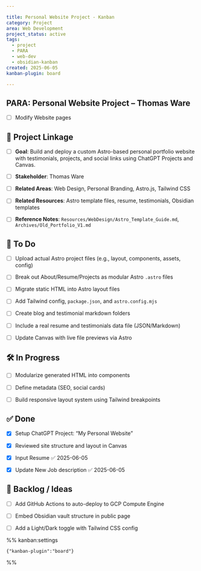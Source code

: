 ```yaml
---

title: Personal Website Project - Kanban
category: Project
area: Web Development
project_status: active
tags:
  - project
  - PARA
  - web-dev
  - obsidian-kanban
created: 2025-06-05
kanban-plugin: board

---
```


## PARA: Personal Website Project – Thomas Ware

- [ ] Modify Website pages


## 🔗 Project Linkage

- [ ] **Goal**: Build and deploy a custom Astro-based personal portfolio website with testimonials, projects, and social links using ChatGPT Projects and Canvas.
- [ ] **Stakeholder**: Thomas Ware
- [ ] **Related Areas**: Web Design, Personal Branding, Astro.js, Tailwind CSS
- [ ] **Related Resources**: Astro template files, resume, testimonials, Obsidian templates
- [ ] **Reference Notes**: `Resources/WebDesign/Astro_Template_Guide.md`, `Archives/Old_Portfolio_V1.md`


## 🎯 To Do

- [ ] Upload actual Astro project files (e.g., layout, components, assets, config)
- [ ] Break out About/Resume/Projects as modular Astro `.astro` files
- [ ] Migrate static HTML into Astro layout files
- [ ] Add Tailwind config, `package.json`, and `astro.config.mjs`
- [ ] Create blog and testimonial markdown folders
- [ ] Include a real resume and testimonials data file (JSON/Markdown)
- [ ] Update Canvas with live file previews via Astro


## 🛠 In Progress

- [ ] Modularize generated HTML into components
- [ ] Define metadata (SEO, social cards)
- [ ] Build responsive layout system using Tailwind breakpoints


## ✅ Done

- [x] Setup ChatGPT Project: “My Personal Website”
- [x] Reviewed site structure and layout in Canvas
- [x] Input Resume ✅ 2025-06-05
- [x] Update New Job description ✅ 2025-06-05


## 🔁 Backlog / Ideas

- [ ] Add GitHub Actions to auto-deploy to GCP Compute Engine
- [ ] Embed Obsidian vault structure in public page
- [ ] Add a Light/Dark toggle with Tailwind CSS config




%% kanban:settings
```
{"kanban-plugin":"board"}
```
%%